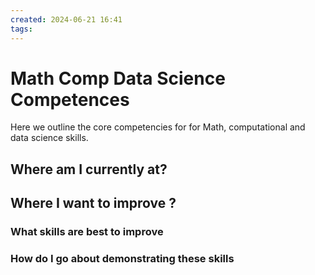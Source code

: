 ```yaml
---
created: 2024-06-21 16:41
tags:
---
```


# Math Comp Data Science Competences

Here we outline the core competencies for for Math, computational and data science skills.





## Where am I currently at?

## Where I want to improve ?

### What skills are best to improve

### How do I go about demonstrating these skills
